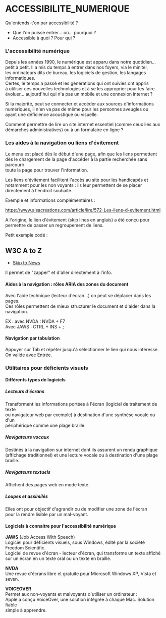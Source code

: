 # ACCESSIBILITE_NUMERIQUE

Qu'entends-t'on par accessibilité ?<br>
- Que l'on puisse entrer... où... pourquoi ?<br>
- Accessible à quoi ? Pour qui ?


### L'accessibilité numérique

Depuis les années 1990, le numérique est apparu dans notre quotidien...<br>
petit à petit. Il a mis du temps à entrer dans nos foyers, via le minitel,<br>
les ordinateurs dits de bureau, les logiciels de gestion, les langages<br>
informatiques.<br>
Certes, le temps a passé et les générations qui ont suivies ont appris<br>
à utiliser ces nouvelles technologies et à se les approprier pour les faire<br>
évoluer... aujourd'hui qui n'a pas un mobile et une connexion internet ?

Si la majorité, peut se connecter et accéder aux sources d'informations<br>
numériques, il n'en va pas de même pour les personnes aveugles ou <br>
ayant une déficience acoustique ou visuelle.<br>

Comment permettre de lire un site internet essentiel (comme ceux liés aux<br>
démarches administratives) ou à un formulaire en ligne ?


### Les aides à la navigation ou liens d'évitement

Le menu est placé dès le début d'une page, afin que les liens permettent<br>
dès le chargement de la page d'accéder à la partie recherchée sans parcourir<br>
toute la page pour trouver l'information.

Les liens d'évitement facilitent l'accès au site pour les handicapés et<br>
notamment pour les non voyants : ils leur permettent de se placer <br>
directement à l'endroit souhaité. 

Exemple et informations complémentaires :

https://www.alsacreations.com/article/lire/572-Les-liens-d-evitement.html

A l'origine, le lien d'évitement (skip lines en anglais) a été conçu pour<br>
permettre de passer un regroupement de liens.

Petit exemple codé :

<h2 class="navhead"><a name="technologies" id="technologies">W3C A to Z</a></h2>

<ul>
   <li class="invisible">
     <a class="navlink" title="Skip W3C A-Z" href="#news">Skip to News</a>
   </li>
</ul>

Il permet de "zapper" et d'aller directement à l'info.


#### Aides à la navigation : rôles ARIA des zones du document

Avec l'aide technique (lecteur d'écran...) on peut se déplacer dans les pages.<br>
Ces rôles permettent de mieux structurer le document et d'aider dans la navigation.

EX : avec NVDA : NVDA + F7<br>
Avec JAWS : CTRL + INS + ;

#### Navigation par tabulation

Appuyer sur Tab et répéter jusqu'à sélectionner le lien qui nous intéresse.<br>
On valide avec Entrée.


### Utilitaires pour déficients visuels

#### Différents types de logiciels

##### Lecteurs d'écrans
Transforment les informations portées à l'écran (logiciel de traitement de texte<br>
ou navigateur web par exemple) à destination d'une synthèse vocale ou d'un <br>
périphérique comme une plage braille.

##### Navigateurs vocaux
Destinés à la navigation sur internet dont ils assurent un rendu graphique<br>
(affichage traditionnel) et une lecture vocale ou à destination d'une plage braille.

##### Navigateurs textuels
Affichent des pages web en mode texte.

##### Loupes et assimilés
Elles ont pour objectif d'agrandir ou de modifier une zone de l'écran<br>
pour la rendre lisible par un mal-voyant.

#### Logiciels à connaitre pour l'accessibilité numérique

<b>JAWS</b> (Job Access With Speech)<br>
Logiciel pour déficients visuels, sous Windows, édité par la société<br>
Freedom Scientific.<br>
Logiciel de revue d'écran - lecteur d'écran, qui transforme un texte affiché<br>
sur un écran en un texte oral ou un texte en braille.

<b>NVDA</b><br>
Une revue d'écrans libre et gratuite pour Microsoft Windows XP, Vista et seven.

<b>VOICEOVER</b><br>
Permet aux non-voyants et malvoyants d'utiliser un ordinateur : <br>
Apple a conçu VoiceOver, une solution intégrée à chaque Mac. Solution fiable<br>
simple à apprendre.
